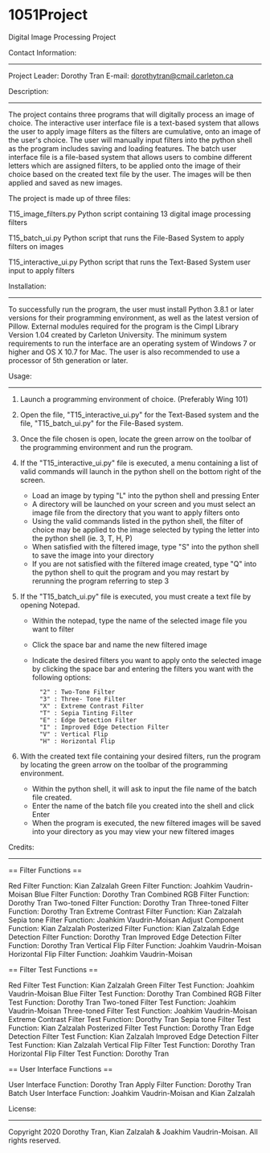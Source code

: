 # 1051Project
Digital Image Processing Project

Contact Information:
____________________

Project Leader: Dorothy Tran
E-mail: dorothytran@cmail.carleton.ca


Description:
____________

The project contains three programs that will digitally process an image of choice. The interactive user interface file is a text-based system that allows the user to apply image filters as the filters are cumulative, onto an image of the user's choice. The user will manually input filters into the python shell as the program includes saving and loading features. The batch user interface file is a file-based system that allows users to combine different letters which are assigned filters, to be applied onto the image of their choice based on the created text file by the user. The images will be then applied and saved as new images.

The project is made up of three files:

T15_image_filters.py 		 Python script containing 13 digital image processing filters

T15_batch_ui.py			 Python script that runs the File-Based System to apply filters on images

T15_interactive_ui.py		 Python script that runs the Text-Based System user input to apply filters


Installation:
_____________

To successfully run the program, the user must install Python 3.8.1 or later versions for their programming environment, as well as the latest version of Pillow. External modules required for the program is the Cimpl Library Version 1.04 created by Carleton University. The minimum system requirements to run the interface are an operating system of Windows 7 or higher and OS X 10.7 for Mac. The user is also recommended to use a processor of 5th generation or later. 


Usage:
______

1. Launch a programming environment of choice. (Preferably Wing 101)

3. Open the file, "T15_interactive_ui.py" for the Text-Based system and the file, "T15_batch_ui.py" for the File-Based system.

3. Once the file chosen is open, locate the green arrow on the toolbar of the programming environment and run the program.

4. If the "T15_interactive_ui.py" file is executed, a menu containing a list of valid commands will launch in the python shell on the bottom right of the screen.
	- Load an image by typing "L" into the python shell and pressing Enter
	- A directory will be launched on your screen and you must select an image file from the directory that you want to apply filters onto
	- Using the valid commands listed in the python shell, the filter of choice may be applied to the image selected by typing the letter into the python shell (ie. 3, T, H, P)
	- When satisfied with the filtered image, type "S" into the python shell to save the image into your directory
	- If you are not satisfied with the filtered image created, type "Q" into the python shell to quit the program and you may restart by rerunning the program referring to step 3

5. If the "T15_batch_ui.py" file is executed, you must create a text file by opening Notepad.
	- Within the notepad, type the name of the selected image file you want to filter
	- Click the space bar and name the new filtered image
	- Indicate the desired filters you want to apply onto the selected image by clicking the space bar and entering the filters you want with the following options:
		
			"2" : Two-Tone Filter
			"3" : Three- Tone Filter
			"X" : Extreme Contrast Filter
			"T" : Sepia Tinting Filter
			"E" : Edge Detection Filter
			"I" : Improved Edge Detection Filter
			"V" : Vertical Flip
			"H" : Horizontal Flip
	
6. With the created text file containing your desired filters, run the program by locating the green arrow on the toolbar of the programming environment.
	- Within the python shell, it will ask to input the file name of the batch file created.
	- Enter the name of the batch file you created into the shell and click Enter
	- When the program is executed, the new filtered images will be saved into your directory as you may view your new filtered images


Credits:
________

== Filter Functions ==

Red Filter Function: Kian Zalzalah
Green Filter Function: Joahkim Vaudrin-Moisan
Blue Filter Function: Dorothy Tran
Combined RGB Filter Function: Dorothy Tran
Two-toned Filter Function: Dorothy Tran
Three-toned Filter Function: Dorothy Tran
Extreme Contrast Filter Function: Kian Zalzalah
Sepia tone Filter Function: Joahkim Vaudrin-Moisan
Adjust Component Function: Kian Zalzalah
Posterized Filter Function: Kian Zalzalah
Edge Detection Filter Function: Dorothy Tran
Improved Edge Detection Filter Function: Dorothy Tran
Vertical Flip Filter Function: Joahkim Vaudrin-Moisan
Horizontal Flip Filter Function: Joahkim Vaudrin-Moisan

== Filter Test Functions ==

Red Filter Test Function: Kian Zalzalah
Green Filter Test Function: Joahkim Vaudrin-Moisan
Blue Filter Test Function: Dorothy Tran
Combined RGB Filter Test Function: Dorothy Tran
Two-toned Filter Test Function: Joahkim Vaudrin-Moisan
Three-toned Filter Test Function: Joahkim Vaudrin-Moisan
Extreme Contrast Filter Test Function: Dorothy Tran
Sepia tone Filter Test Function: Kian Zalzalah
Posterized Filter Test Function: Dorothy Tran
Edge Detection Filter Test Function: Kian Zalzalah
Improved Edge Detection Filter Test Function: Kian Zalzalah
Vertical Flip Filter Test Function: Dorothy Tran
Horizontal Flip Filter Test Function: Dorothy Tran

== User Interface Functions ==

User Interface Function: Dorothy Tran
Apply Filter Function: Dorothy Tran
Batch User Interface Function: Joahkim Vaudrin-Moisan and Kian Zalzalah


License:
________

Copyright 2020 Dorothy Tran, Kian Zalzalah & Joakhim Vaudrin-Moisan. All rights reserved.

